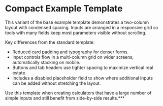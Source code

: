 # Compact Example Template

This variant of the base example template demonstrates a two-column layout with condensed spacing. Inputs are arranged in a responsive grid so tools with many fields keep most parameters visible without scrolling.

Key differences from the standard template:

- Reduced card padding and typography for denser forms.
- Input controls flow in a multi-column grid on wider screens, automatically stacking on mobile.
- Buttons and tab headers use tighter spacing to maximize vertical real estate.
- Includes a disabled placeholder field to show where additional inputs can be added without stretching the layout.

Use this template when creating calculators that have a large number of simple inputs and still benefit from side-by-side results.***

